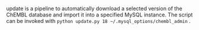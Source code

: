 update is a pipeline to automatically download a selected version of the ChEMBL database and import it into a specified MySQL instance.
The script can be invoked with `python update.py 18 ~/.mysql_options/chembl_admin` .

